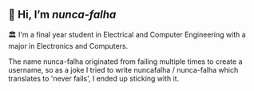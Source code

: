 <h2> 👋 Hi, I’m <i> nunca-falha </i> </h2>
<p> 🏛️ I'm a final year student in Electrical and Computer Engineering with a major in Electronics and Computers. </p>

<p> The name nunca-falha originated from failing multiple times to create a username, so as a joke I tried to write nuncafalha / nunca-falha which translates to 'never fails', I       ended up sticking with it. </p>
